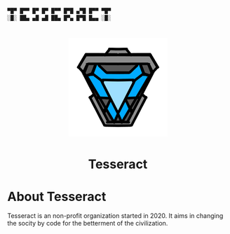 <p align="center">
	
```
	
▀█▀ █▀▀ █▀ █▀ █▀▀ █▀█ ▄▀█ █▀▀ ▀█▀
░█░ ██▄ ▄█ ▄█ ██▄ █▀▄ █▀█ █▄▄ ░█░

```
</p>




# <p align="center">  <img src="https://github.com/tesseract-org/about/blob/main/resources/icon.png" alt="Tesseract"/> 
	
# <p align="center"> Tesseract </p>
</p>

			       
 
# About Tesseract
Tesseract is an non-profit organization started in 2020. It aims in changing the socity by code for the betterment of the civilization.

